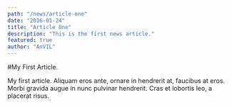 ```yaml
---
path: "/news/article-one"
date: "2016-01-24"
title: "Article One"
description: "This is the first news article."
featured: true
author: "AnVIL"
---
```


#My First Article.

My first article. Aliquam eros ante, ornare in hendrerit at, faucibus at eros. Morbi gravida augue in nunc pulvinar hendrerit. Cras et lobortis leo, a placerat risus.
